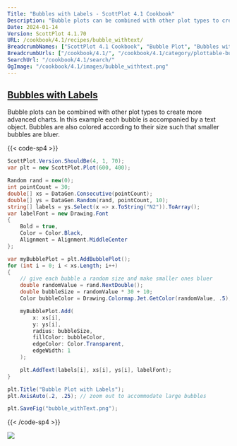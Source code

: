 ```yaml
---
Title: "Bubbles with Labels - ScottPlot 4.1 Cookbook"
Description: "Bubble plots can be combined with other plot types to create more advanced charts. In this example each bubble is accompanied by a text object. Bubbles are also colored according to their size such that smaller bubbles are bluer."
Date: 2024-01-14
Version: ScottPlot 4.1.70
URL: /cookbook/4.1/recipes/bubble_withtext/
BreadcrumbNames: ["ScottPlot 4.1 Cookbook", "Bubble Plot", "Bubbles with Labels"]
BreadcrumbUrls: ["/cookbook/4.1/", "/cookbook/4.1/category/plottable-bubble", "/cookbook/4.1/recipes/bubble_withtext/"]
SearchUrl: "/cookbook/4.1/search/"
OgImage: "/cookbook/4.1/images/bubble_withtext.png"
---
```


<h2><a id='bubbles-with-labels' href='/cookbook/4.1/recipes/bubble_withtext/'>Bubbles with Labels</a></h2>

Bubble plots can be combined with other plot types to create more advanced charts. In this example each bubble is accompanied by a text object. Bubbles are also colored according to their size such that smaller bubbles are bluer.

{{< code-sp4 >}}

```cs
ScottPlot.Version.ShouldBe(4, 1, 70);
var plt = new ScottPlot.Plot(600, 400);

Random rand = new(0);
int pointCount = 30;
double[] xs = DataGen.Consecutive(pointCount);
double[] ys = DataGen.Random(rand, pointCount, 10);
string[] labels = ys.Select(x => x.ToString("N2")).ToArray();
var labelFont = new Drawing.Font
{
    Bold = true,
    Color = Color.Black,
    Alignment = Alignment.MiddleCenter
};

var myBubblePlot = plt.AddBubblePlot();
for (int i = 0; i < xs.Length; i++)
{
    // give each bubble a random size and make smaller ones bluer
    double randomValue = rand.NextDouble();
    double bubbleSize = randomValue * 30 + 10;
    Color bubbleColor = Drawing.Colormap.Jet.GetColor(randomValue, .5);

    myBubblePlot.Add(
        x: xs[i],
        y: ys[i],
        radius: bubbleSize,
        fillColor: bubbleColor,
        edgeColor: Color.Transparent,
        edgeWidth: 1
    );

    plt.AddText(labels[i], xs[i], ys[i], labelFont);
}

plt.Title("Bubble Plot with Labels");
plt.AxisAuto(.2, .25); // zoom out to accommodate large bubbles

plt.SaveFig("bubble_withText.png");
```

{{< /code-sp4 >}}

<img src='../../images/bubble_withtext.png' class='d-block mx-auto my-5' />


